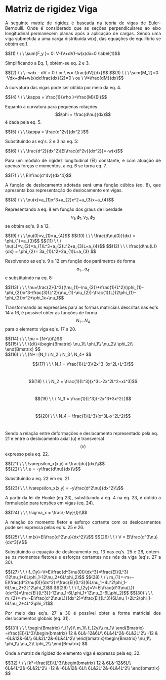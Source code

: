 <script src="https://polyfill.io/v3/polyfill.min.js?features=es6"></script>
<script id="MathJax-script" async src="https://cdn.jsdelivr.net/npm/mathjax@3/es5/tex-mml-chtml.js"></script>

# Matriz de rigidez Viga
 
<p style="text-align: justify;">A seguinte matriz de rigidez é baseada na teoria de vigas de Euler-Bernoulli. Onde é considerado que as seções perpendiculares ao eixo longitudinal permanecem planas após a aplicação de cargas.
Sendo uma viga submetida a uma carga distribuída w(x), das equações de equilíbrio se obtém eq.1.</p>
$$(1) \ \ \     \sum{F_y }= 0: V-(V+dV)-w(x)dx=0 \label{1}$$

<p style="text-align: justify;">Simplificando a Eq. 1, obtém-se eq. 2 e 3.</p>
$$(2) \ \ \      -wdx - dV = 0 \   or \ w=-\frac{dV}{dx}$$
$$(3) \ \ \      \sum{M_2}=0: -Vdx+dM+w(x)dx\frac{dx}{2}=0 \ ou \ V=\frac{dM}{dx}$$

<p style="text-align: justify;">A curvatura das vigas pode ser obtida por meio da eq. 4.</p>
$$(4) \ \ \      \kappa = \frac{1}{\rho }=\frac{M}{EI}$$

Equanto a curvatura para pequenas rotações $$\phi = \frac{d\nu}{dx}$$ é dada pela eq. 5.
<p style="text-align: justify;"> </p>
$$(5) \ \ \      \kappa = \frac{d^2v}{dx^2 }$$

<p style="text-align: justify;">Substituindo as eq's. 2 e 3 na eq. 5:</p>
$$(6) \ \ \      \frac{d^2}{dx^2}[EI\frac{d^2v}{dx^2}]=-w(x)$$

<p style="text-align: justify;">Para um módulo de rigidez longitudinal (EI) constante, e com atuação de apenas forças e momentos, a eq. 6 se torna eq. 7.</p>
$$(7) \ \ \      EI\frac{d^4v}{dx^4}$$

<p style="text-align: justify;">A função de deslocamento adotada será uma função cúbica (eq. 8), que apresenta boa representação do deslocamento em vigas.</p>
$$(8) \ \ \   \nu(x)=a_{1}x^3+a_{2}x^2+a_{3}x+a_{4}$$

Representando a eq. 8 em função dos graus de liberdade $$\nu_1, \phi_1, \nu_2, \phi_2$$ se obtém eq's. 9 a 12.
<p style="text-align: justify;"> </p>
$$(9) \ \ \      \nu(0)=v_{1}=a_{4}$$
$$(10) \ \ \      \frac{d\nu(0)}{dx} = \phi_{1}=a_{3}$$
$$(11) \ \ \      \nu(L)=v_{2}=a_{1}L^3+a_{2}L^2+a_{3}L+a_{4}$$
$$(12) \ \ \      \frac{d\nu(L)}{dx} = \phi_{2}= 3a_{1}L^2+2a_{1}L+a_{3} $$

Resolvendo as eq's. 9 a 12 em função dos parâmetros de forma $$a_1 ... a_4$$ e substituindo na eq. 8:
<p style="text-align: justify;"> </p>
$$(13) \ \ \        \nu=\frac{2}{L^3}(\nu_{1}-\nu_{2})+\frac{1}{L^2}(\phi_{1}-\phi_{2})x^3-\frac{3}{L^2}(\nu_{1}-\nu_{2})-\frac{1}{L}(2\phi_{1}-\phi_{2})x^2+\phi_1x+\nu_1$$

Transformando as expressões para as formas matriciais descritas nas eq's 14 a 16, é possível obter as funções de forma $$N_1 ... N_4$$ para o elemento viga eq's. 17 a 20.
<p style="text-align: justify;"> </p>
$$(14) \ \ \        \nu = [N*\{d\}$$<br/>
$$(15) \ \ \        
\{d\}=\begin{Bmatrix}
\nu_1\\
\phi_1\\
\nu_2\\
\phi_2\\
\end{Bmatrix}
$$<br/>
$$(16) \ \ \  [N*=[N_1 \ N_2 \ N_3 \ N_4* $$<br/>

$$(17) \ \ \  N_1 = \frac{1}{L^3}(2x^3-3x^2L+L^3)$$<br/>

$$(18) \ \ \  N_2 = \frac{1}{L^3}(x^3L-2x^2L^2+xL^3)$$<br/>

$$(19) \ \ \  N_3 = \frac{1}{L^3}(-2x^3+3x^2L)$$<br/>

$$(20) \ \ \  N_4 = \frac{1}{L^3}(x^3L-x^2L^2)$$<br/>

Sendo a relação entre deformações e deslocamento representado pela eq. 21 e entre o deslocamento axial (u) e transversal $$(\nu)$$ expresso pela eq. 22.
<p style="text-align: justify;"> </p>
$$(21) \ \ \  \varepsilon_x(x,y) = \frac{du}{dx}\\$$<br/>
$$(22) \ \ \  u = -y\frac{d\nu}{dx}\\$$

<p style="text-align: justify;">Substituindo a eq. 22 em eq. 21.</p>
$$(23) \ \ \  \varepsilon_x(x,y) = -y\frac{d^2\nu}{dx^2}\\$$

<p style="text-align: justify;">A partir da lei de Hooke (eq 23), substituindo a eq. 4 na eq. 23, é obtido a formulação para tensões em vigas (eq. 24).</p>
$$(24) \ \ \  \sigma_x = \frac{-My}{I}\\$$

<p style="text-align: justify;">A relação do momento fletor e esforço cortante com os deslocamentos pode ser expressa pelas eq's. 25 e 26.</p>
$$(25) \ \ \  m(x)=EI\frac{d^2\nu}{dx^2}\\$$
$$(26) \ \ \  V = EI\frac{d^3\nu}{dx^3}\\$$

<p style="text-align: justify;">Substituindo a equação de deslocamento eq. 13 nas eq's. 25 e 26, obtém-se os momentos fletores e esforços cortantes nos nós da viga (eq's. 27 a 30).</p>
<p style="text-align: justify;"> </p>
$$(27) \ \ \  f_{1y}=V=EI\frac{d^3\nu(0)}{dx^3}=\frac{EI}{L^3}(12\nu_1+6L\phi_1-12\nu_2+6L\phi_2)$$
$$(28) \ \ \  m_{1}=-m=-EI\frac{d^2\nu(0)}{dx^2}=\frac{EI}{L^3}(6L\nu_1+4L^2\phi_1-6L\nu_2+2L^2\phi_2)$$
$$(29) \ \ \  f_{2y}=V=EI\frac{d^3\nu(L)}{dx^3}=\frac{EI}{L^3}(-12\nu_1-6L\phi_1+12\nu_2-6L\phi_2)$$
$$(30) \ \ \  m_{2}=-m=-EI\frac{d^2\nu(L)}{dx^2}=\frac{EI}{L^3}(6L\nu_1+2L^2\phi_1-6L\nu_2+4L^2\phi_2)$$

<p style="text-align: justify;">Por meio das eq's. 27 a 30 é possível obter a forma matricial dos deslocamentos globais (eq. 31).</p>
$$(31) \ \ \  
\begin{Bmatrix}
f_{1y}\\
m_1\\
f_{2y}\\
m_1\\
\end{Bmatrix} =\frac{EI}{L^3}\begin{bmatrix}
12 & 6L&-12&6L\\
6L&4L^2&-6L&2L^2\\
-12 & -6L&12&-6L\\
6L&2L^2&-6L&4L^2\\
\end{bmatrix}\begin{Bmatrix}
\nu_1\\
\phi_1\\
\nu_2\\
\phi_2\\
\end{Bmatrix}
$$

<p style="text-align: justify;">Onde a matriz de rigidez do elemento viga é expresso pela eq. 32.</p>
$$32) \ \ \  
[k*=\frac{EI}{L^3}\begin{bmatrix}
12 & 6L&-12&6L\\
6L&4L^2&-6L&2L^2\\
-12 & -6L&12&-6L\\
6L&2L^2&-6L&4L^2\\
\end{bmatrix}
$$
     
